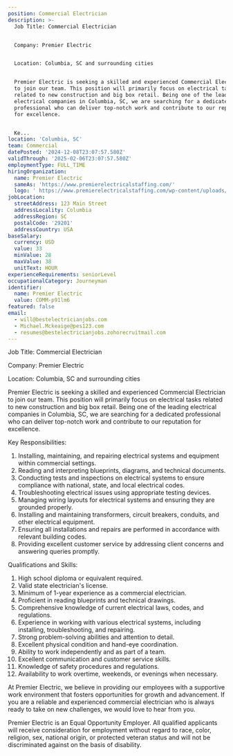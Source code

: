 ```yaml
---
position: Commercial Electrician
description: >-
  Job Title: Commercial Electrician 


  Company: Premier Electric


  Location: Columbia, SC and surrounding cities


  Premier Electric is seeking a skilled and experienced Commercial Electrician
  to join our team. This position will primarily focus on electrical tasks
  related to new construction and big box retail. Being one of the leading
  electrical companies in Columbia, SC, we are searching for a dedicated
  professional who can deliver top-notch work and contribute to our reputation
  for excellence.


  Ke...
location: 'Columbia, SC'
team: Commercial
datePosted: '2024-12-08T23:07:57.580Z'
validThrough: '2025-02-06T23:07:57.580Z'
employmentType: FULL_TIME
hiringOrganization:
  name: Premier Electric
  sameAs: 'https://www.premierelectricalstaffing.com/'
  logo: ' https://www.premierelectricalstaffing.com/wp-content/uploads/2020/05/Premier-Electrical-Staffing-logo.png'
jobLocation:
  streetAddress: 123 Main Street
  addressLocality: Columbia
  addressRegion: SC
  postalCode: '29201'
  addressCountry: USA
baseSalary:
  currency: USD
  value: 33
  minValue: 28
  maxValue: 38
  unitText: HOUR
experienceRequirements: seniorLevel
occupationalCategory: Journeyman
identifier:
  name: Premier Electric
  value: COMM-p91lm6
featured: false
email:
  - will@bestelectricianjobs.com
  - Michael.Mckeaige@pes123.com
  - resumes@bestelectricianjobs.zohorecruitmail.com
---
```




Job Title: Commercial Electrician 

Company: Premier Electric

Location: Columbia, SC and surrounding cities

Premier Electric is seeking a skilled and experienced Commercial Electrician to join our team. This position will primarily focus on electrical tasks related to new construction and big box retail. Being one of the leading electrical companies in Columbia, SC, we are searching for a dedicated professional who can deliver top-notch work and contribute to our reputation for excellence.

Key Responsibilities:

1. Installing, maintaining, and repairing electrical systems and equipment within commercial settings.
2. Reading and interpreting blueprints, diagrams, and technical documents.
3. Conducting tests and inspections on electrical systems to ensure compliance with national, state, and local electrical codes.
4. Troubleshooting electrical issues using appropriate testing devices.
5. Managing wiring layouts for electrical systems and ensuring they are grounded properly.
6. Installing and maintaining transformers, circuit breakers, conduits, and other electrical equipment.
7. Ensuring all installations and repairs are performed in accordance with relevant building codes.
8. Providing excellent customer service by addressing client concerns and answering queries promptly.

Qualifications and Skills:

1. High school diploma or equivalent required.
2. Valid state electrician's license.
3. Minimum of 1-year experience as a commercial electrician.
4. Proficient in reading blueprints and technical drawings.
5. Comprehensive knowledge of current electrical laws, codes, and regulations.
6. Experience in working with various electrical systems, including installing, troubleshooting, and repairing.
7. Strong problem-solving abilities and attention to detail.
8. Excellent physical condition and hand-eye coordination.
9. Ability to work independently and as part of a team.
10. Excellent communication and customer service skills.
11. Knowledge of safety procedures and regulations.
12. Availability to work overtime, weekends, or evenings when necessary.

At Premier Electric, we believe in providing our employees with a supportive work environment that fosters opportunities for growth and advancement. If you are a reliable and experienced commercial electrician who is always ready to take on new challenges, we would love to hear from you. 

Premier Electric is an Equal Opportunity Employer. All qualified applicants will receive consideration for employment without regard to race, color, religion, sex, national origin, or protected veteran status and will not be discriminated against on the basis of disability.